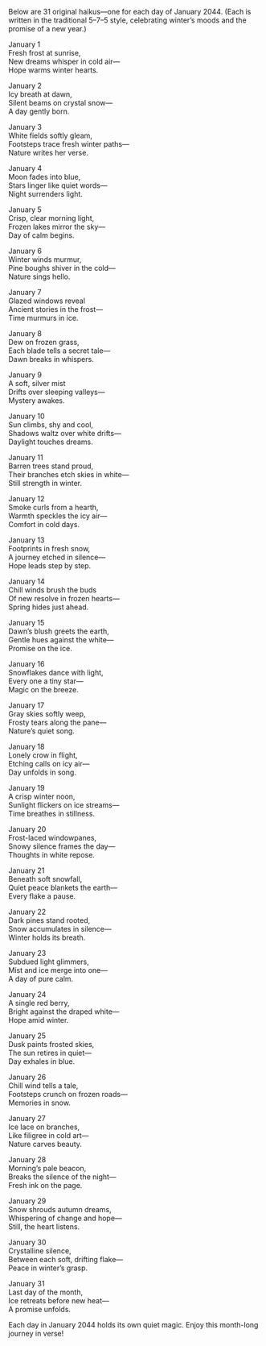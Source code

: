 Below are 31 original haikus—one for each day of January 2044. (Each is written in the traditional 5–7–5 style, celebrating winter’s moods and the promise of a new year.)

January 1  
Fresh frost at sunrise,  
New dreams whisper in cold air—  
Hope warms winter hearts.

January 2  
Icy breath at dawn,  
Silent beams on crystal snow—  
A day gently born.

January 3  
White fields softly gleam,  
Footsteps trace fresh winter paths—  
Nature writes her verse.

January 4  
Moon fades into blue,  
Stars linger like quiet words—  
Night surrenders light.

January 5  
Crisp, clear morning light,  
Frozen lakes mirror the sky—  
Day of calm begins.

January 6  
Winter winds murmur,  
Pine boughs shiver in the cold—  
Nature sings hello.

January 7  
Glazed windows reveal  
Ancient stories in the frost—  
Time murmurs in ice.

January 8  
Dew on frozen grass,  
Each blade tells a secret tale—  
Dawn breaks in whispers.

January 9  
A soft, silver mist  
Drifts over sleeping valleys—  
Mystery awakes.

January 10  
Sun climbs, shy and cool,  
Shadows waltz over white drifts—  
Daylight touches dreams.

January 11  
Barren trees stand proud,  
Their branches etch skies in white—  
Still strength in winter.

January 12  
Smoke curls from a hearth,  
Warmth speckles the icy air—  
Comfort in cold days.

January 13  
Footprints in fresh snow,  
A journey etched in silence—  
Hope leads step by step.

January 14  
Chill winds brush the buds  
Of new resolve in frozen hearts—  
Spring hides just ahead.

January 15  
Dawn’s blush greets the earth,  
Gentle hues against the white—  
Promise on the ice.

January 16  
Snowflakes dance with light,  
Every one a tiny star—  
Magic on the breeze.

January 17  
Gray skies softly weep,  
Frosty tears along the pane—  
Nature’s quiet song.

January 18  
Lonely crow in flight,  
Etching calls on icy air—  
Day unfolds in song.

January 19  
A crisp winter noon,  
Sunlight flickers on ice streams—  
Time breathes in stillness.

January 20  
Frost-laced windowpanes,  
Snowy silence frames the day—  
Thoughts in white repose.

January 21  
Beneath soft snowfall,  
Quiet peace blankets the earth—  
Every flake a pause.

January 22  
Dark pines stand rooted,  
Snow accumulates in silence—  
Winter holds its breath.

January 23  
Subdued light glimmers,  
Mist and ice merge into one—  
A day of pure calm.

January 24  
A single red berry,  
Bright against the draped white—  
Hope amid winter.

January 25  
Dusk paints frosted skies,  
The sun retires in quiet—  
Day exhales in blue.

January 26  
Chill wind tells a tale,  
Footsteps crunch on frozen roads—  
Memories in snow.

January 27  
Ice lace on branches,  
Like filigree in cold art—  
Nature carves beauty.

January 28  
Morning’s pale beacon,  
Breaks the silence of the night—  
Fresh ink on the page.

January 29  
Snow shrouds autumn dreams,  
Whispering of change and hope—  
Still, the heart listens.

January 30  
Crystalline silence,  
Between each soft, drifting flake—  
Peace in winter’s grasp.

January 31  
Last day of the month,  
Ice retreats before new heat—  
A promise unfolds.

Each day in January 2044 holds its own quiet magic. Enjoy this month-long journey in verse!
